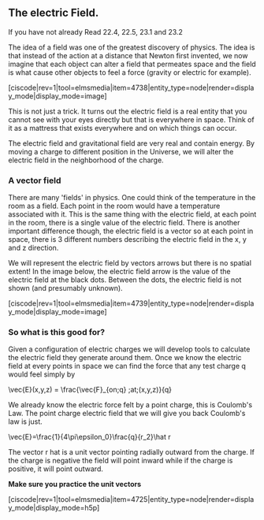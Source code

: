 ## The electric Field. 

<stop-note title="Read Knight 4ed" icon="stopnoteicons:book-icon">
<span slot="message">If you have not already Read 22.4, 22.5, 23.1 and 23.2</span>
</stop-note>

The idea of a field was one of the greatest discovery of physics. The idea is that instead of the action at a distance that Newton first invented, we now imagine that each object can alter a field that permeates space and the field is what cause other objects to feel a force (gravity or electric for example).

[ciscode|rev=1|tool=elmsmedia|item=4738|entity_type=node|render=display_mode|display_mode=image]

This is not just a trick. It turns out the electric field is a real entity that you cannot see with your eyes directly but that is everywhere in space. Think of it as a mattress that exists everywhere and on which things can occur. 

<lrndesign-sidenote label="Instructor Note" icon="bookmark" bg-color="#c2e5f2">
The electric field and gravitational field are very real and contain energy. By moving a charge to different position in the Universe, we will alter the electric field in the neighborhood of the charge. 
</lrndesign-sidenote>


### A vector field

There are many 'fields' in physics. One could think of the temperature in the room as a field. Each point in the room would have a temperature associated with it. This is the same thing with the electric field, at each point in the room, there is a single value of the electric field. There is another important difference though, the electric field is a vector so at each point in space, there is 3 different numbers describing the electric field in the x, y and z direction. 

<lrndesign-sidenote label="Instructor Note" icon="bookmark" bg-color="#c2e5f2">
We will represent the electric field by vectors arrows but there is no spatial extent! In the image below, the electric field arrow is the value of the electric field at the black dots. Between the dots, the electric field is not shown (and presumably unknown). 
</lrndesign-sidenote>

[ciscode|rev=1|tool=elmsmedia|item=4739|entity_type=node|render=display_mode|display_mode=image]

### So what is this good for?

Given a configuration of electric charges we will develop tools to calculate the electric field they generate around them. Once we know the electric field at every points in space we can find the force that any test charge q would feel simply by

<lrn-math>\vec{E}(x,y,z) = \frac{\vec{F}_{on\;q} \;at\;(x,y,z)}{q}</lrn-math>

We already know the electric force felt by a point charge, this is Coulomb's Law. The point charge electric field that we will give you back Coulomb's law is just. 

<lrn-math>\vec{E}=\frac{1}{4\pi\epsilon_0}\frac{q}{r_2}\hat r</lrn-math>

The vector r hat is a unit vector pointing radially outward from the charge. If the charge is negative the field will point inward while if the charge is positive, it will point outward. 

**Make sure you practice the unit vectors**

[ciscode|rev=1|tool=elmsmedia|item=4725|entity_type=node|render=display_mode|display_mode=h5p]